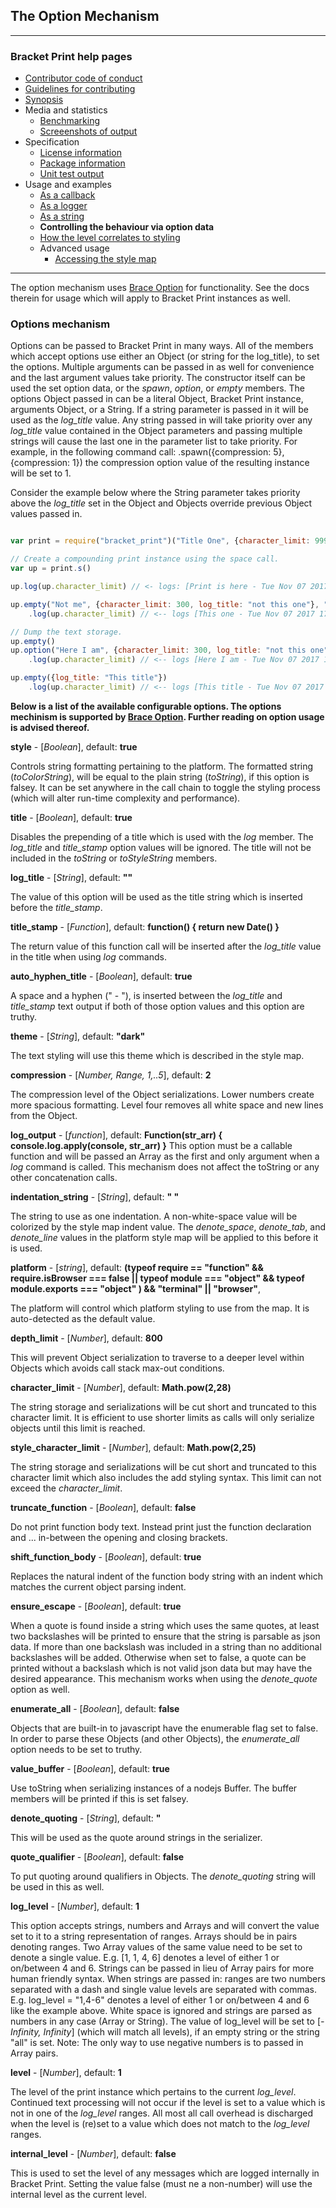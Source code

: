## The Option Mechanism

---
### Bracket Print help pages
* [Contributor code of conduct](https://github.com/restarian/bracket_print/blob/master/docs/contributor_code_of_conduct.md)
* [Guidelines for contributing](https://github.com/restarian/bracket_print/blob/master/docs/guidelines_for_contributing.md)
* [Synopsis](https://github.com/restarian/bracket_print/blob/master/docs/synopsis.md)
* Media and statistics
  * [Benchmarking](https://github.com/restarian/bracket_print/blob/master/docs/media_and_statistics/benchmarking.md)
  * [Screeenshots of output](https://github.com/restarian/bracket_print/blob/master/docs/media_and_statistics/screeenshots_of_output.md)
* Specification
  * [License information](https://github.com/restarian/bracket_print/blob/master/docs/specification/license_information.md)
  * [Package information](https://github.com/restarian/bracket_print/blob/master/docs/specification/package_information.md)
  * [Unit test output](https://github.com/restarian/bracket_print/blob/master/docs/specification/unit_test_output.md)
* Usage and examples
  * [As a callback](https://github.com/restarian/bracket_print/blob/master/docs/usage_and_examples/as_a_callback.md)
  * [As a logger](https://github.com/restarian/bracket_print/blob/master/docs/usage_and_examples/as_a_logger.md)
  * [As a string](https://github.com/restarian/bracket_print/blob/master/docs/usage_and_examples/as_a_string.md)
  * **Controlling the behaviour via option data**
  * [How the level correlates to styling](https://github.com/restarian/bracket_print/blob/master/docs/usage_and_examples/how_the_level_correlates_to_styling.md)
  * Advanced usage
    * [Accessing the style map](https://github.com/restarian/bracket_print/blob/master/docs/usage_and_examples/advanced_usage/accessing_the_style_map.md)

---

The option mechanism uses [Brace Option](https://github.com/restarian/brace_option) for functionality. See the docs therein for usage which will apply to Bracket Print instances as well.

### Options mechanism
Options can be passed to Bracket Print in many ways. All of the members which accept options use either an Object (or string for the log_title), to set the options. Multiple arguments can be passed in as well for convenience and the last argument values take priority. The constructor itself can be used the set option data, or the *spawn*, *option*, or *empty* members. The options Object passed in can be a literal Object, Bracket Print instance, arguments Object, or a String. If a string parameter is passed in it will be used as the *log_title* value. Any string passed in will take priority over any *log_title* value contained in the Object parameters and passing multiple strings will cause the last one in the parameter list to take priority. For example, in the following command call: .spawn({compression: 5}, {compression: 1}) the compression option value of the resulting instance will be set to 1.

Consider the example below where the String parameter takes priority above the *log_title* set in the Object and Objects override previous Object values passed in.

```javascript

var print = require("bracket_print")("Title One", {character_limit: 999})

// Create a compounding print instance using the space call.
var up = print.s()

up.log(up.character_limit) // <- logs: [Print is here - Tue Nov 07 2017 17:26:36 GMT-0500 (STD)] 999

up.empty("Not me", {character_limit: 300, log_title: "not this one"}, "This one")
	.log(up.character_limit) // <-- logs [This one - Tue Nov 07 2017 17:26:36 GMT-0500 (STD)] 300

// Dump the text storage.
up.empty()
up.option("Here I am", {character_limit: 300, log_title: "not this one"}, print)
	.log(up.character_limit) // <-- logs [Here I am - Tue Nov 07 2017 17:26:36 GMT-0500 (STD)] 999

up.empty({log_title: "This title"})
	.log(up.character_limit) // <-- logs [This title - Tue Nov 07 2017 17:26:36 GMT-0500 (STD)] 999

```

**Below is a list of the available configurable options. The options mechinism is supported by [Brace Option](https://npmjs.org/package/brace_option). Further reading on option usage is advised thereof.**

**style** - [*Boolean*], default: **true**

Controls string formatting pertaining to the platform. The formatted string (*toColorString*), will be equal to the plain string (*toString*), if this option is falsey. It can be set anywhere in the call chain to toggle the styling process (which will alter run-time complexity and performance).

**title** - [*Boolean*], default: **true**

Disables the prepending of a title which is used with the *log* member. The *log_title* and *title_stamp* option values will be ignored. The title will not be included in the *toString* or *toStyleString* members.

**log_title** - [*String*], default: **""**

The value of this option will be used as the title string which is inserted before the *title_stamp*.

**title_stamp** - [*Function*], default: **function() { return new Date() }**

The return value of this function call will be inserted after the *log_title* value in the title when using *log* commands.

**auto_hyphen_title** - [*Boolean*], default: **true**

A space and a hyphen (" - "), is inserted between the *log_title* and *title_stamp* text output if both of those option values and this option are truthy.

**theme** - [*String*], default: **"dark"**

The text styling will use this theme which is described in the style map.

**compression** - [*Number, Range, 1,..5*], default: **2**

The compression level of the Object serializations. Lower numbers create more spacious formatting. Level four removes all white space and new lines from the Object. 

**log_output** - [*function*], default: **Function(str_arr) { console.log.apply(console, str_arr) }**
This option must be a callable function and will be passed an Array as the first and only argument when a *log* command is called. This mechanism does not affect the toString or any other concatenation calls.

**indentation_string** - [*String*], default: **"    "**

The string to use as one indentation. A non-white-space value will be colorized by the style map indent value. The *denote_space*, *denote_tab*, and *denote_line* values in the platform style map will be applied to this before it is used.

**platform** - [*string*], default: **(typeof require == "function" && require.isBrowser === false || typeof module === "object" && typeof module.exports === "object" ) && "terminal" || "browser"**,

The platform will control which platform styling to use from the map. It is auto-detected as the default value.

**depth_limit** - [*Number*], default: **800**

This will prevent Object serialization to traverse to a deeper level within Objects which avoids call stack max-out conditions.

**character_limit** - [*Number*], default: **Math.pow(2,28)**

The string storage and serializations will be cut short and truncated to this character limit. It is efficient to use shorter limits as calls will only serialize objects until this limit is reached.

**style_character_limit** - [*Number*], default: **Math.pow(2,25)**

The string storage and serializations will be cut short and truncated to this character limit which also includes the add styling syntax. This limit can not exceed the *character_limit*.

**truncate_function** - [*Boolean*], default: **false**

Do not print function body text. Instead print just the function declaration and ... in-between the opening and closing brackets.

**shift_function_body** - [*Boolean*], default: **true**

Replaces the natural indent of the function body string with an indent which matches the current object parsing indent.

**ensure_escape** - [*Boolean*], default: **true**

When a quote is found inside a string which uses the same quotes, at least two backslashes will be printed to ensure that the string is parsable as json data. If more than one backslash was included in a string than no additional backslashes will be added. Otherwise when set to false, a quote can be printed without a backslash which is not valid json data but may have the desired appearance. This mechanism works when using the *denote_quote* option as well.

**enumerate_all** - [*Boolean*], default: **false**

Objects that are built-in to javascript have the enumerable flag set to false. In order to parse these Objects (and other Objects), the *enumerate_all* option needs to be set to truthy.

**value_buffer** - [*Boolean*], default: **true**

Use toString when serializing instances of a nodejs Buffer. The buffer members will be printed if this is set falsey.

**denote_quoting** - [*String*], default: **"**

This will be used as the quote around strings in the serializer.

**quote_qualifier** - [*Boolean*], default: **false**

To put quoting around qualifiers in Objects. The *denote_quoting* string will be used in this as well.

**log_level** - [*Number*], default: **1**

This option accepts strings, numbers and Arrays and will convert the value set to it to a string representation of ranges. Arrays should be in pairs denoting ranges. Two Array values of the same value need to be set to denote a single value. E.g. [1, 1, 4, 6] denotes a level of either 1 or on/between 4 and 6. Strings can be passed in lieu of Array pairs for more human friendly syntax. When strings are passed in: ranges are two numbers separated with a dash and single value levels are separated with commas. E.g. log_level = "1,4-6" denotes a level of either 1 or on/between 4 and 6 like the example above. White space is ignored and strings are parsed as numbers in any case (Array or String). The value of log_level will be set to [*-Infinity, Infinity*] (which will match all levels),  if an empty string or the string "all" is set. Note: The only way to use negative numbers is to passed in Array pairs.

**level** - [*Number*], default: **1**

The level of the print instance which pertains to the current *log_level*. Continued text processing will not occur if the level is set to a value which is not in one of the *log_level* ranges. All most all call overhead is discharged when the level is (re)set to a value which does not match to the *log_level* ranges.

**internal_level** - [*Number*], default: **false**

This is used to set the level of any messages which are logged internally in Bracket Print. Setting the value false (must ne a non-number) will use the internal level as the current level.
